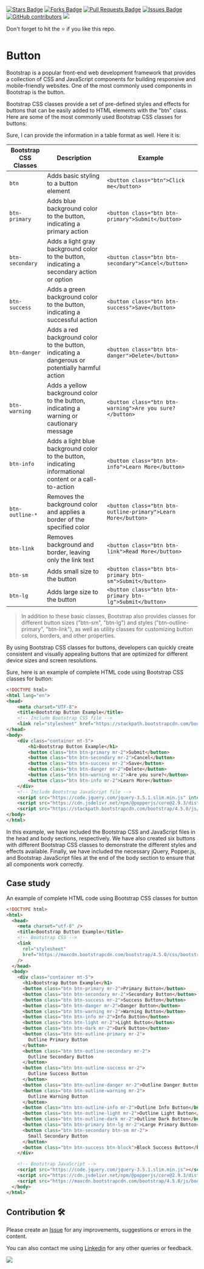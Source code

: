 <a href="https://github.com/drshahizan/learn-php/stargazers"><img src="https://img.shields.io/github/stars/drshahizan/learn-php" alt="Stars Badge"/></a>
<a href="https://github.com/drshahizan/learn-php/network/members"><img src="https://img.shields.io/github/forks/drshahizan/learn-php" alt="Forks Badge"/></a>
<a href="https://github.com/drshahizan/learn-php/pulls"><img src="https://img.shields.io/github/issues-pr/drshahizan/learn-php" alt="Pull Requests Badge"/></a>
<a href="https://github.com/drshahizan/learn-php/issues"><img src="https://img.shields.io/github/issues/drshahizan/learn-php" alt="Issues Badge"/></a>
<a href="https://github.com/drshahizan/learn-php/graphs/contributors"><img alt="GitHub contributors" src="https://img.shields.io/github/contributors/drshahizan/learn-php?color=2b9348"></a>
![](https://visitor-badge.glitch.me/badge?page_id=drshahizan/learn-php)

Don't forget to hit the :star: if you like this repo.

# Button

Bootstrap is a popular front-end web development framework that provides a collection of CSS and JavaScript components for building responsive and mobile-friendly websites. One of the most commonly used components in Bootstrap is the button.

Bootstrap CSS classes provide a set of pre-defined styles and effects for buttons that can be easily added to HTML elements with the "btn" class. Here are some of the most commonly used Bootstrap CSS classes for buttons:

Sure, I can provide the information in a table format as well. Here it is:

| Bootstrap CSS Classes | Description | Example |
| --- | --- | --- |
| `btn` | Adds basic styling to a button element | `<button class="btn">Click me</button>` |
| `btn-primary` | Adds blue background color to the button, indicating a primary action | `<button class="btn btn-primary">Submit</button>` |
| `btn-secondary` | Adds a light gray background color to the button, indicating a secondary action or option | `<button class="btn btn-secondary">Cancel</button>` |
| `btn-success` | Adds a green background color to the button, indicating a successful action | `<button class="btn btn-success">Save</button>` |
| `btn-danger` | Adds a red background color to the button, indicating a dangerous or potentially harmful action | `<button class="btn btn-danger">Delete</button>` |
| `btn-warning` | Adds a yellow background color to the button, indicating a warning or cautionary message | `<button class="btn btn-warning">Are you sure?</button>` |
| `btn-info` | Adds a light blue background color to the button, indicating informational content or a call-to-action | `<button class="btn btn-info">Learn More</button>` |
| `btn-outline-*` | Removes the background color and applies a border of the specified color | `<button class="btn btn-outline-primary">Learn More</button>` |
| `btn-link` | Removes background and border, leaving only the link text | `<button class="btn btn-link">Read More</button>` |
| `btn-sm` | Adds small size to the button | `<button class="btn btn-primary btn-sm">Submit</button>` |
| `btn-lg` | Adds large size to the button | `<button class="btn btn-primary btn-lg">Submit</button>` |

> In addition to these basic classes, Bootstrap also provides classes for different button sizes ("btn-sm", "btn-lg") and styles ("btn-outline-primary", "btn-link"), as well as utility classes for customizing button colors, borders, and other properties.

By using Bootstrap CSS classes for buttons, developers can quickly create consistent and visually appealing buttons that are optimized for different device sizes and screen resolutions.

Sure, here is an example of complete HTML code using Bootstrap CSS classes for button:

```html
<!DOCTYPE html>
<html lang="en">
<head>
    <meta charset="UTF-8">
    <title>Bootstrap Button Example</title>
    <!-- Include Bootstrap CSS file -->
    <link rel="stylesheet" href="https://stackpath.bootstrapcdn.com/bootstrap/4.5.0/css/bootstrap.min.css" integrity="sha384-OgVRvuATP1z7JjHLkuOU7Xw704+h835Lr+6QL9UvYjZE3Ipu6Tp75j7Bh/kR0JKI" crossorigin="anonymous">
</head>
<body>
    <div class="container mt-5">
        <h1>Bootstrap Button Example</h1>
        <button class="btn btn-primary mr-2">Submit</button>
        <button class="btn btn-secondary mr-2">Cancel</button>
        <button class="btn btn-success mr-2">Save</button>
        <button class="btn btn-danger mr-2">Delete</button>
        <button class="btn btn-warning mr-2">Are you sure?</button>
        <button class="btn btn-info mr-2">Learn More</button>
    </div>
    <!-- Include Bootstrap JavaScript file -->
    <script src="https://code.jquery.com/jquery-3.5.1.slim.min.js" integrity="sha384-DfXdz2htPH0lsSSs5nCTpuj/zy4C+OGpamoFVy38MVBnE+IbbVYUew+OrCXaRkfj" crossorigin="anonymous"></script>
    <script src="https://cdn.jsdelivr.net/npm/@popperjs/core@2.9.3/dist/umd/popper.min.js"></script>
    <script src="https://stackpath.bootstrapcdn.com/bootstrap/4.5.0/js/bootstrap.min.js" integrity="sha384-OgVRvuATP1z7JjHLkuOU7Xw704+h835Lr+6QL9UvYjZE3Ipu6Tp75j7Bh/kR0JKI" crossorigin="anonymous"></script>
</body>
</html>
```

In this example, we have included the Bootstrap CSS and JavaScript files in the head and body sections, respectively. We have also created six buttons with different Bootstrap CSS classes to demonstrate the different styles and effects available. Finally, we have included the necessary jQuery, Popper.js, and Bootstrap JavaScript files at the end of the body section to ensure that all components work correctly.

## Case study

An example of complete HTML code using Bootstrap CSS classes for button

```html
<!DOCTYPE html>
<html>
  <head>
    <meta charset="utf-8" />
    <title>Bootstrap Button Example</title>
    <!-- Bootstrap CSS -->
    <link
      rel="stylesheet"
      href="https://maxcdn.bootstrapcdn.com/bootstrap/4.5.0/css/bootstrap.min.css"
    />
  </head>
  <body>
    <div class="container mt-5">
      <h1>Bootstrap Button Example</h1>
      <button class="btn btn-primary mr-2">Primary Button</button>
      <button class="btn btn-secondary mr-2">Secondary Button</button>
      <button class="btn btn-success mr-2">Success Button</button>
      <button class="btn btn-danger mr-2">Danger Button</button>
      <button class="btn btn-warning mr-2">Warning Button</button>
      <button class="btn btn-info mr-2">Info Button</button>
      <button class="btn btn-light mr-2">Light Button</button>
      <button class="btn btn-dark mr-2">Dark Button</button>
      <button class="btn btn-outline-primary mr-2">
        Outline Primary Button
      </button>
      <button class="btn btn-outline-secondary mr-2">
        Outline Secondary Button
      </button>
      <button class="btn btn-outline-success mr-2">
        Outline Success Button
      </button>
      <button class="btn btn-outline-danger mr-2">Outline Danger Button</button>
      <button class="btn btn-outline-warning mr-2">
        Outline Warning Button
      </button>
      <button class="btn btn-outline-info mr-2">Outline Info Button</button>
      <button class="btn btn-outline-light mr-2">Outline Light Button</button>
      <button class="btn btn-outline-dark mr-2">Outline Dark Button</button>
      <button class="btn btn-primary btn-lg mr-2">Large Primary Button</button>
      <button class="btn btn-secondary btn-sm mr-2">
        Small Secondary Button
      </button>
      <button class="btn btn-success btn-block">Block Success Button</button>
    </div>

    <!-- Bootstrap JavaScript -->
    <script src="https://code.jquery.com/jquery-3.5.1.slim.min.js"></script>
    <script src="https://cdn.jsdelivr.net/npm/@popperjs/core@2.9.3/dist/umd/popper.min.js"></script>
    <script src="https://maxcdn.bootstrapcdn.com/bootstrap/4.5.0/js/bootstrap.min.js"></script>
  </body>
</html>
```

## Contribution 🛠️
Please create an [Issue](https://github.com/drshahizan/learn-php/issues) for any improvements, suggestions or errors in the content.

You can also contact me using [Linkedin](https://www.linkedin.com/in/drshahizan/) for any other queries or feedback.

![](https://visitor-badge.glitch.me/badge?page_id=drshahizan)

